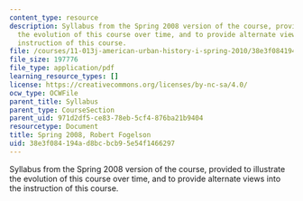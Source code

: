 ```yaml
---
content_type: resource
description: Syllabus from the Spring 2008 version of the course, provided to illustrate
  the evolution of this course over time, and to provide alternate views into the
  instruction of this course.
file: /courses/11-013j-american-urban-history-i-spring-2010/38e3f084194ad8bcbcb95e54f1466297_MIT11_013JS10_sylls08.pdf
file_size: 197776
file_type: application/pdf
learning_resource_types: []
license: https://creativecommons.org/licenses/by-nc-sa/4.0/
ocw_type: OCWFile
parent_title: Syllabus
parent_type: CourseSection
parent_uid: 971d2df5-ce83-78eb-5cf4-876ba21b9404
resourcetype: Document
title: Spring 2008, Robert Fogelson
uid: 38e3f084-194a-d8bc-bcb9-5e54f1466297
---
```

Syllabus from the Spring 2008 version of the course, provided to illustrate the evolution of this course over time, and to provide alternate views into the instruction of this course.